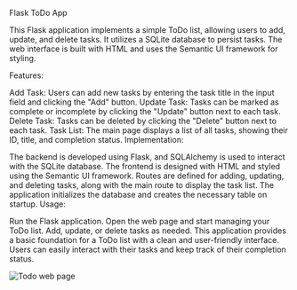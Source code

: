 Flask ToDo App

This Flask application implements a simple ToDo list, allowing users to add, update, and delete tasks. It utilizes a SQLite database to persist tasks. The web interface is built with HTML and uses the Semantic UI framework for styling.

Features:

Add Task: Users can add new tasks by entering the task title in the input field and clicking the "Add" button.
Update Task: Tasks can be marked as complete or incomplete by clicking the "Update" button next to each task.
Delete Task: Tasks can be deleted by clicking the "Delete" button next to each task.
Task List: The main page displays a list of all tasks, showing their ID, title, and completion status.
Implementation:

The backend is developed using Flask, and SQLAlchemy is used to interact with the SQLite database.
The frontend is designed with HTML and styled using the Semantic UI framework.
Routes are defined for adding, updating, and deleting tasks, along with the main route to display the task list.
The application initializes the database and creates the necessary table on startup.
Usage:

Run the Flask application.
Open the web page and start managing your ToDo list.
Add, update, or delete tasks as needed.
This application provides a basic foundation for a ToDo list with a clean and user-friendly interface. Users can easily interact with their tasks and keep track of their completion status.

![Todo web page](https://github.com/skmotamarri2000/Todo-Application/assets/144952861/9243def2-f90c-48e3-a06f-ed5aa62e0e42)

